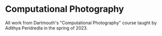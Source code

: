 # Computational Photography

All work from Dartmouth's "Computational Photography" course taught by Adithya Peridredla in the spring of 2023.
